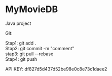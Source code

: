 # MyMovieDB
Java project

Git:

Stap1: git add . <br>
Stap2: git commit -m "comment" <br>
stap3: git pull --rebase <br>
Stap4: git push <br>

API KEY: df827d5d437d52be98e0c8e73c1daee2

